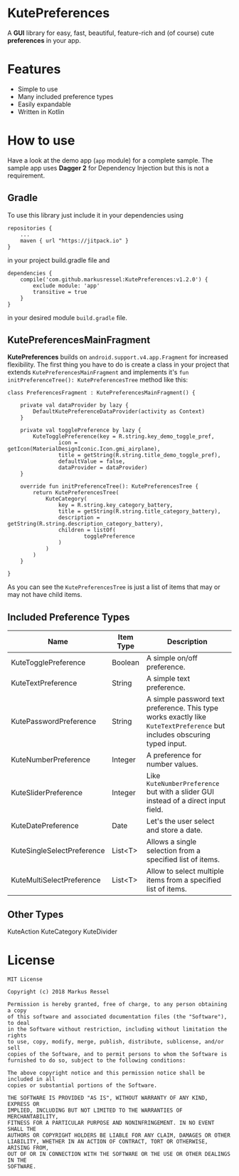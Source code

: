 # KutePreferences
A **GUI** library for easy, fast, beautiful, feature-rich and (of course) cute **preferences** in your app.

# Features
* Simple to use
* Many included preference types
* Easily expandable
* Written in Kotlin

# How to use
Have a look at the demo app (```app```  module) for a complete sample.
The sample app uses **Dagger 2** for Dependency Injection but this is not a requirement.

## Gradle
To use this library just include it in your dependencies using

    repositories {
        ...
        maven { url "https://jitpack.io" }
    }

in your project build.gradle file and

    dependencies {
        compile('com.github.markusressel:KutePreferences:v1.2.0') {
            exclude module: 'app'
            transitive = true
        }
    }

in your desired module ```build.gradle``` file.

## KutePreferencesMainFragment

**KutePreferences** builds on ```android.support.v4.app.Fragment``` for increased flexibility.
The first thing you have to do is create a class in your project that extends ```KutePreferencesMainFragment```
and implements it's ```fun initPreferenceTree(): KutePreferencesTree``` method like this:

```
class PreferencesFragment : KutePreferencesMainFragment() {

    private val dataProvider by lazy {
        DefaultKutePreferenceDataProvider(activity as Context)
    }

    private val togglePreference by lazy {
        KuteTogglePreference(key = R.string.key_demo_toggle_pref,
                icon = getIcon(MaterialDesignIconic.Icon.gmi_airplane),
                title = getString(R.string.title_demo_toggle_pref),
                defaultValue = false,
                dataProvider = dataProvider)
    }

    override fun initPreferenceTree(): KutePreferencesTree {
        return KutePreferencesTree(
            KuteCategory(
                key = R.string.key_category_battery,
                title = getString(R.string.title_category_battery),
                description = getString(R.string.description_category_battery),
                children = listOf(
                        togglePreference
                )
            )
        )
    }

}
```

As you can see the ```KutePreferencesTree``` is just a list of items that may or may not have child items.

## Included Preference Types

| Name                       | Item Type    | Description |
|----------------------------|--------------|-------------|
| KuteTogglePreference       | Boolean      | A simple on/off preference. |
| KuteTextPreference         | String       | A simple text preference.   |
| KutePasswordPreference     | String       | A simple password text preference. This type works exactly like `KuteTextPreference` but includes obscuring typed input. |
| KuteNumberPreference       | Integer      | A preference for number values. |
| KuteSliderPreference       | Integer      | Like `KuteNumberPreference` but with a slider GUI instead of a direct input field. |
| KuteDatePreference         | Date         | Let's the user select and store a date. |
| KuteSingleSelectPreference | List\<T\>      | Allows a single selection from a specified list of items. |
| KuteMultiSelectPreference  | List\<T\>      | Allow to select multiple items from a specified list of items. |

## Other Types

   KuteAction
   KuteCategory
   KuteDivider


# License

```
MIT License

Copyright (c) 2018 Markus Ressel

Permission is hereby granted, free of charge, to any person obtaining a copy
of this software and associated documentation files (the "Software"), to deal
in the Software without restriction, including without limitation the rights
to use, copy, modify, merge, publish, distribute, sublicense, and/or sell
copies of the Software, and to permit persons to whom the Software is
furnished to do so, subject to the following conditions:

The above copyright notice and this permission notice shall be included in all
copies or substantial portions of the Software.

THE SOFTWARE IS PROVIDED "AS IS", WITHOUT WARRANTY OF ANY KIND, EXPRESS OR
IMPLIED, INCLUDING BUT NOT LIMITED TO THE WARRANTIES OF MERCHANTABILITY,
FITNESS FOR A PARTICULAR PURPOSE AND NONINFRINGEMENT. IN NO EVENT SHALL THE
AUTHORS OR COPYRIGHT HOLDERS BE LIABLE FOR ANY CLAIM, DAMAGES OR OTHER
LIABILITY, WHETHER IN AN ACTION OF CONTRACT, TORT OR OTHERWISE, ARISING FROM,
OUT OF OR IN CONNECTION WITH THE SOFTWARE OR THE USE OR OTHER DEALINGS IN THE
SOFTWARE.
```